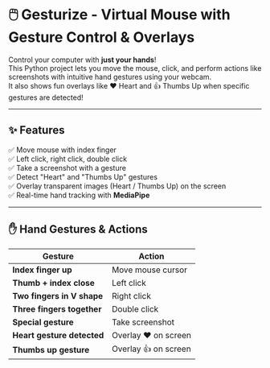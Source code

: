 # 🖱️ Gesturize - Virtual Mouse with Gesture Control & Overlays

Control your computer with **just your hands**!  
This Python project lets you move the mouse, click, and perform actions like screenshots with intuitive hand gestures using your webcam.  
It also shows fun overlays like ❤️ Heart and 👍 Thumbs Up when specific gestures are detected!

---

## ✨ Features

✅ Move mouse with index finger  
✅ Left click, right click, double click  
✅ Take a screenshot with a gesture  
✅ Detect "Heart" and "Thumbs Up" gestures  
✅ Overlay transparent images (Heart / Thumbs Up) on the screen  
✅ Real-time hand tracking with **MediaPipe**

---

## ✋ Hand Gestures & Actions

| Gesture                    | Action                  |
|----------------------------|-------------------------|
| **Index finger up**        | Move mouse cursor       |
| **Thumb + index close**    | Left click              |
| **Two fingers in V shape** | Right click             |
| **Three fingers together** | Double click            |
| **Special gesture**        | Take screenshot         |
| **Heart gesture detected** | Overlay ❤️ on screen    |
| **Thumbs up gesture**      | Overlay 👍 on screen    |


